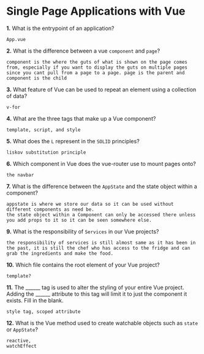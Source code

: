 # Single Page Applications with Vue

**1.** What is the entrypoint of an application?
<!-- enter you answer in the space below -->
```
App.vue
```
**2.** What is the difference between a vue `component` and `page`?
<!-- enter you answer in the space below -->
```
component is the where the guts of what is shown on the page comes from, especially if you want to display the guts on multiple pages since you cant pull from a page to a page. page is the parent and component is the child
```
**3.** What feature of Vue can be used to repeat an element using a collection of data?
<!-- enter you answer in the space below -->
```
v-for
```
**4.** What are the three tags that make up a Vue component?
<!-- enter you answer in the space below -->
```
template, script, and style
```
**5.** What does the `L` represent in the `SOLID` principles?
<!-- enter you answer in the space below -->
```
liskov substitution principle
```
**6.** Which component in Vue does the vue-router use to mount pages onto?
<!-- enter you answer in the space below -->
```
the navbar
```
**7.** What is the difference between the `AppState` and the state object within a component?
<!-- enter you answer in the space below -->
```
appstate is where we store our data so it can be used without different components as need be.
the state object within a Component can only be accessed there unless you add props to it so it can be seen somewhere else.
```
**9.** What is the responsibility of `Services` in our Vue projects?
<!-- enter you answer in the space below -->
```
the responsibility of services is still almost same as it has been in the past, it is still the chef who has access to the fridge and can grab the ingredients and make the food.
```
**10.** Which file contains the root element of your Vue project?
<!-- enter you answer in the space below -->
```
template?
```
**11.** The ______ tag is used to alter the styling of your entire Vue project.  Adding the ______ attribute to this tag will limit it to just the component it exists.  Fill in the blank.
<!-- enter you answer in the space below -->
```
style tag, scoped attribute
```
**12.** What is the Vue method used to create watchable objects such as `state` or `AppState`?
<!-- enter you answer in the space below -->
```
reactive,
watchEffect
```